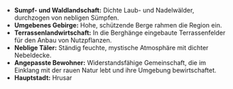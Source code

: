- **Sumpf- und Waldlandschaft:** Dichte Laub- und Nadelwälder, durchzogen von nebligen Sümpfen.
- **Umgebenes Gebirge:** Hohe, schützende Berge rahmen die Region ein.
- **Terrassenlandwirtschaft:** In die Berghänge eingebaute Terrassenfelder für den Anbau von Nutzpflanzen.
- **Neblige Täler:** Ständig feuchte, mystische Atmosphäre mit dichter Nebeldecke.
- **Angepasste Bewohner:** Widerstandsfähige Gemeinschaft, die im Einklang mit der rauen Natur lebt und ihre Umgebung bewirtschaftet.
- **Hauptstadt:** Hrusar